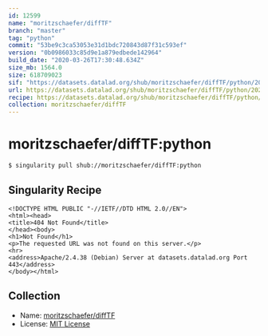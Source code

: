 ```yaml
---
id: 12599
name: "moritzschaefer/diffTF"
branch: "master"
tag: "python"
commit: "53be9c3ca53053e31d1bdc720843d87f31c593ef"
version: "0b0986033c85d9e1a879edbede142964"
build_date: "2020-03-26T17:30:48.634Z"
size_mb: 1564.0
size: 618709023
sif: "https://datasets.datalad.org/shub/moritzschaefer/diffTF/python/2020-03-26-53be9c3c-0b098603/0b0986033c85d9e1a879edbede142964.sif"
url: https://datasets.datalad.org/shub/moritzschaefer/diffTF/python/2020-03-26-53be9c3c-0b098603/
recipe: https://datasets.datalad.org/shub/moritzschaefer/diffTF/python/2020-03-26-53be9c3c-0b098603/Singularity
collection: moritzschaefer/diffTF
---
```


# moritzschaefer/diffTF:python

```bash
$ singularity pull shub://moritzschaefer/diffTF:python
```

## Singularity Recipe

```singularity
<!DOCTYPE HTML PUBLIC "-//IETF//DTD HTML 2.0//EN">
<html><head>
<title>404 Not Found</title>
</head><body>
<h1>Not Found</h1>
<p>The requested URL was not found on this server.</p>
<hr>
<address>Apache/2.4.38 (Debian) Server at datasets.datalad.org Port 443</address>
</body></html>
```

## Collection

 - Name: [moritzschaefer/diffTF](https://github.com/moritzschaefer/diffTF)
 - License: [MIT License](https://api.github.com/licenses/mit)

